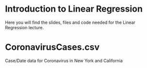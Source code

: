 # Introduction to Linear Regression
Here you will find the slides, files and code needed for the Linear Regression lecture.
# CoronavirusCases.csv
Case/Date data for Coronavirus in New York and California
